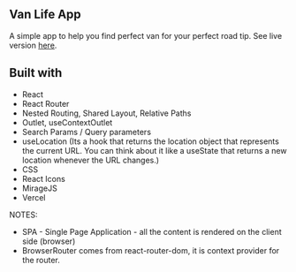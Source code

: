 ## Van Life App

A simple app to help you find perfect van for your perfect road tip. See live version [here](https://project-van-life.vercel.app/).

## Built with

- React
- React Router
- Nested Routing, Shared Layout, Relative Paths
- Outlet, useContextOutlet
- Search Params / Query parameters
- useLocation (Its a hook that returns the location object that represents the current URL. You can think about it like a useState that returns a new location whenever the URL changes.)
- CSS
- React Icons
- MirageJS
- Vercel

NOTES:
- SPA - Single Page Application - all the content is rendered on the client side (browser)
- BrowserRouter comes from react-router-dom, it is context provider for the router.